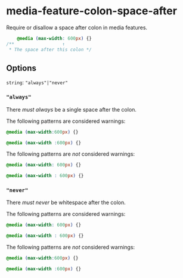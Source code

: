 # media-feature-colon-space-after

Require or disallow a space after colon in media features.

```css
    @media (max-width: 600px) {}
/**                  ↑  
 * The space after this colon */
```

## Options

`string`: `"always"|"never"`

### `"always"`

There *must always* be a single space after the colon.

The following patterns are considered warnings:

```css
@media (max-width:600px) {}
```

```css
@media (max-width :600px) {}
```

The following patterns are *not* considered warnings:

```css
@media (max-width: 600px) {}
```

```css
@media (max-width : 600px) {}
```

### `"never"`

There *must never* be whitespace after the colon.

The following patterns are considered warnings:

```css
@media (max-width: 600px) {}
```

```css
@media (max-width : 600px) {}
```

The following patterns are *not* considered warnings:

```css
@media (max-width:600px) {}
```

```css
@media (max-width :600px) {}
```
